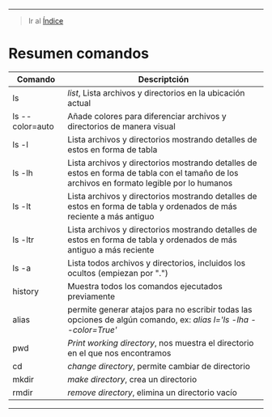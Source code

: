 ***
> Ir al [Índice](#indice)

# Resumen comandos <a name="resumen"></a>


| Comando | Descriptción |
|---------|--------------|
| ls | _list_, Lista archivos y directorios en la ubicación actual |
| ls --color=auto | Añade colores para diferenciar archivos y directorios de manera visual |
| ls -l | Lista archivos y directorios mostrando detalles de estos en forma de tabla |
| ls -lh | Lista archivos y directorios mostrando detalles de estos en forma de tabla con el tamaño de los archivos en formato legible por lo humanos |
| ls -lt | Lista archivos y directorios mostrando detalles de estos en forma de tabla y ordenados de más reciente a más antiguo |
| ls -ltr | Lista archivos y directorios mostrando detalles de estos en forma de tabla y ordenados de más antiguo a más reciente |
| ls -a | Lista todos archivos y directorios, incluidos los ocultos (empiezan por ".") |
| history | Muestra todos los comandos ejecutados previamente |
| alias | permite generar atajos para no escribir todas las opciones de algún comando, ex: _alias l='ls -lha --color=True'_ |
| pwd | _Print working directory_, nos muestra el directorio en el que nos encontramos |
| cd | _change directory_, permite cambiar de directorio |
| mkdir | _make directory_, crea un directorio |
| rmdir | _remove directory_, elimina un directorio vacío |







***